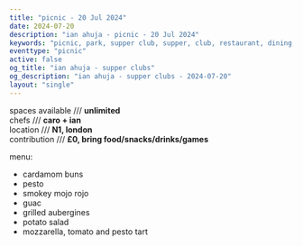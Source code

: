 ```yaml
---
title: "picnic - 20 Jul 2024"
date: 2024-07-20
description: "ian ahuja - picnic - 20 Jul 2024"
keywords: "picnic, park, supper club, supper, club, restaurant, dining, london, connection"
eventtype: "picnic"
active: false
og_title: "ian ahuja - supper clubs"
og_description: "ian ahuja - supper clubs - 2024-07-20"
layout: "single"
---
```


spaces available /// **unlimited**  
chefs /// **caro + ian**  
location /// **N1, london**  
contribution /// **£0, bring food/snacks/drinks/games**  

menu:
- cardamom buns
- pesto
- smokey mojo rojo
- guac
- grilled aubergines
- potato salad
- mozzarella, tomato and pesto tart